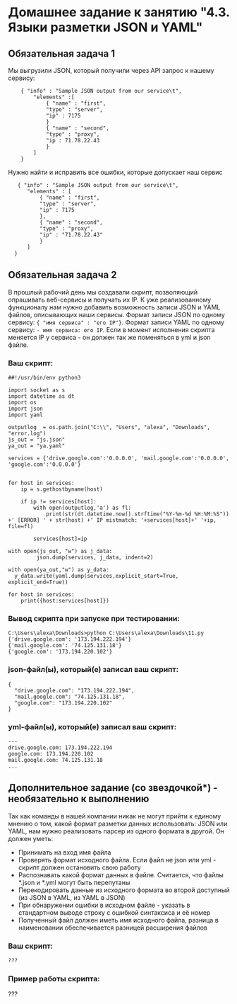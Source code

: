 # Домашнее задание к занятию "4.3. Языки разметки JSON и YAML"


## Обязательная задача 1
Мы выгрузили JSON, который получили через API запрос к нашему сервису:
```
    { "info" : "Sample JSON output from our service\t",
        "elements" :[
            { "name" : "first",
            "type" : "server",
            "ip" : 7175 
            }
            { "name" : "second",
            "type" : "proxy",
            "ip : 71.78.22.43
            }
        ]
    }
```
  Нужно найти и исправить все ошибки, которые допускает наш сервис
  ```
     { "info" : "Sample JSON output from our service\t",
        "elements" : [
            { "name" : "first",
            "type" : "server",
            "ip" : 7175 
            },
            { "name" : "second",
            "type" : "proxy",
            "ip" : "71.78.22.43"
            }
        ]
    }
```

## Обязательная задача 2
В прошлый рабочий день мы создавали скрипт, позволяющий опрашивать веб-сервисы и получать их IP. К уже реализованному функционалу нам нужно добавить возможность записи JSON и YAML файлов, описывающих наши сервисы. Формат записи JSON по одному сервису: `{ "имя сервиса" : "его IP"}`. Формат записи YAML по одному сервису: `- имя сервиса: его IP`. Если в момент исполнения скрипта меняется IP у сервиса - он должен так же поменяться в yml и json файле.

### Ваш скрипт:
```
##!/usr/bin/env python3

import socket as s
import datetime as dt
import os
import json
import yaml

outputlog  = os.path.join("C:\\", "Users", "alexa", "Downloads", "error.log")
js_out = "js.json"
ya_out = "ya.yaml"

services = {'drive.google.com':'0.0.0.0', 'mail.google.com':'0.0.0.0', 'google.com':'0.0.0.0'}


for host in services:
    ip = s.gethostbyname(host)

    if ip != services[host]:
        with open(outputlog,'a') as fl:
            print(str(dt.datetime.now().strftime("%Y-%m-%d %H:%M:%S")) +' [ERROR] ' + str(host) +' IP mistmatch: '+services[host]+' '+ip, file=fl)
        
        services[host]=ip

with open(js_out, "w") as j_data:
         json.dump(services, j_data, indent=2)

with open(ya_out,"w") as y_data:
  y_data.write(yaml.dump(services,explicit_start=True, explicit_end=True))

for host in services:
    print({host:services[host]})
```

### Вывод скрипта при запуске при тестировании:
```
C:\Users\alexa\Downloads>python C:\Users\alexa\Downloads\11.py
{'drive.google.com': '173.194.222.194'}
{'mail.google.com': '74.125.131.18'}
{'google.com': '173.194.220.102'}
```

### json-файл(ы), который(е) записал ваш скрипт:
```
{
  "drive.google.com": "173.194.222.194",
  "mail.google.com": "74.125.131.18",
  "google.com": "173.194.220.102"
}
```

### yml-файл(ы), который(е) записал ваш скрипт:
```
---
drive.google.com: 173.194.222.194
google.com: 173.194.220.102
mail.google.com: 74.125.131.18
...

```

## Дополнительное задание (со звездочкой*) - необязательно к выполнению

Так как команды в нашей компании никак не могут прийти к единому мнению о том, какой формат разметки данных использовать: JSON или YAML, нам нужно реализовать парсер из одного формата в другой. Он должен уметь:
   * Принимать на вход имя файла
   * Проверять формат исходного файла. Если файл не json или yml - скрипт должен остановить свою работу
   * Распознавать какой формат данных в файле. Считается, что файлы *.json и *.yml могут быть перепутаны
   * Перекодировать данные из исходного формата во второй доступный (из JSON в YAML, из YAML в JSON)
   * При обнаружении ошибки в исходном файле - указать в стандартном выводе строку с ошибкой синтаксиса и её номер
   * Полученный файл должен иметь имя исходного файла, разница в наименовании обеспечивается разницей расширения файлов

### Ваш скрипт:
```python
???
```

### Пример работы скрипта:
???
